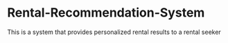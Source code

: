# Rental-Recommendation-System
This is a system that provides personalized rental results to a rental seeker
